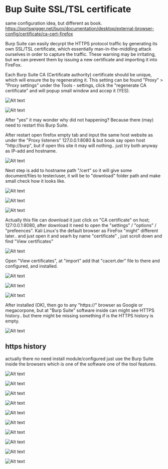 # Bup Suite SSL/TSL certificate

<!-- Offensive-Security-OSCP-by-Offensive-Security_2020.pdf practice page: 268 - 270 -->

same configuration idea, but different as book.
https://portswigger.net/burp/documentation/desktop/external-browser-config/certificate/ca-cert-firefox

Burp Suite can easily decyrpt the HTTPS protocol traffic by generating its own SSL/TSL certificate, which essentially man-in-the-middling attack ourselves in order to capture the traffic. These warning may be irritating, but we can prevent them by issuing a new certificate and importing it into FireFox.


Each Burp Suite CA (Certificate authority) certificate should be unique, which will ensure the by regenerating it. This setting can be found  "Proxy" > "Proxy settings" under the Tools - settings, click the "regenerate CA certificate" and will popup small window and accep it (YES).

![Alt text](BurpSuite_images/burpSuite_SSL-1.png)

![Alt text](BurpSuite_images/burpSuite_SSL-2.png)

After "yes" it may wonder why did not happening? Because there (may) need to restart this Burp Suite.

After restart open firefox empty tab and input the same host website as under the "Proxy listeners" 127.0.0.1:8080 & but book say open host "http://burp", but if open this site it may will nothing.. just try both anyway as IP-add and hostname.

![Alt text](BurpSuite_images/burpSuite_SSL-3.png)


Next step is add to hostname path "/cert" so it will give some document/files to tester/user, it will be to "download" folder path and make small check how it looks like.

![Alt text](BurpSuite_images/burpSuite_SSL-4.png)

![Alt text](BurpSuite_images/burpSuite_SSL-5.png)

![Alt text](BurpSuite_images/burpSuite_SSL-6.png)

Actually this file can download it just click on "CA certificate" on host; 127:0.0.1:8080, after download it need to open the "settings" / "options" / "prefeences". Kali Linux's the default browser as FireFox "might" different later.. and just open it and searh by name "certificate" , just scroll down and find "View certificates"

![Alt text](BurpSuite_images/burpSuite_SSL-7.png)

Open "View certificates", at "import" add that "cacert.der" file to there and configured, and installed.

![Alt text](BurpSuite_images/burpSuite_SSL-8.png)

![Alt text](BurpSuite_images/burpSuite_SSL-9.png)

![Alt text](BurpSuite_images/burpSuite_SSL-10.png)

After installed (OK), then go to any "https://" browser as Google or megacorpone, but at "Burp Suite" software inside can might see HTTPS history.. but there might be missing something if is the HTTPS history is empty. 

![Alt text](BurpSuite_images/burpSuite_SSL-11.png)

## https history

actually there no need install module/configured just use the Burp Suite inside the browsers which is one of the software one of the tool features.

![Alt text](BurpSuite_images/burpSuite_SSL-12.png)

![Alt text](BurpSuite_images/burpSuite_SSL-13.png)

![Alt text](BurpSuite_images/burpSuite_SSL-14.png)

![Alt text](BurpSuite_images/burpSuite_SSL-15.png)

![Alt text](BurpSuite_images/burpSuite_SSL-16.png)

![Alt text](BurpSuite_images/burpSuite_SSL-17.png)

![Alt text](BurpSuite_images/burpSuite_SSL-18.png)

![Alt text](BurpSuite_images/burpSuite_SSL-19.png)

![Alt text](BurpSuite_images/burpSuite_SSL-21.png)

![Alt text](BurpSuite_images/burpSuite_SSL-21.png)













